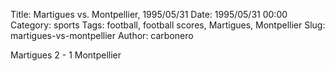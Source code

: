 Title: Martigues vs. Montpellier, 1995/05/31
Date: 1995/05/31 00:00
Category: sports
Tags: football, football scores, Martigues, Montpellier
Slug: martigues-vs-montpellier
Author: carbonero


Martigues 2 - 1 Montpellier
